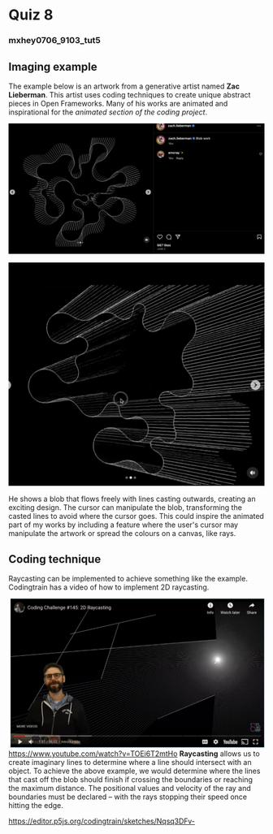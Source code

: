 # Quiz 8
### mxhey0706_9103_tut5

## Imaging example

The example below is an artwork from a generative artist named **Zac Lieberman**. This artist uses coding techniques to create unique abstract pieces in Open Frameworks. Many of his works are animated and inspirational for the *animated section of the coding project*.

![example picture 1](assets/example1.png "Example 1")

![example picture 2](assets/example2.png "Example 2")

He shows a blob that flows freely with lines casting outwards, creating an exciting design. The cursor can manipulate the blob, transforming the casted lines to avoid where the cursor goes. This could inspire the animated part of my works by including a feature where the user's cursor may manipulate the artwork or spread the colours on a canvas, like rays.

## Coding technique

Raycasting can be implemented to achieve something like the example. Codingtrain has a video of how to implement 2D raycasting. 

![2d raycasting example from coding train](assets/raycasting.png "Raycasting video")
https://www.youtube.com/watch?v=TOEi6T2mtHo 
**Raycasting** allows us to create imaginary lines to determine where a line should intersect with an object. To achieve the above example, we would determine where the lines that cast off the blob should finish if crossing the boundaries or reaching the maximum distance. The positional values and velocity of the ray and boundaries must be declared – with the rays stopping their speed once hitting the edge.

https://editor.p5js.org/codingtrain/sketches/Nqsq3DFv-

